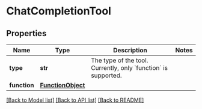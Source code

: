 # ChatCompletionTool

## Properties
Name | Type | Description | Notes
------------ | ------------- | ------------- | -------------
**type** | **str** | The type of the tool. Currently, only &#x60;function&#x60; is supported. | 
**function** | [**FunctionObject**](FunctionObject.md) |  | 

[[Back to Model list]](../README.md#documentation-for-models) [[Back to API list]](../README.md#documentation-for-api-endpoints) [[Back to README]](../README.md)

